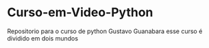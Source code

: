 # Curso-em-Video-Python
Repositorio para o curso de python Gustavo Guanabara
esse curso é dividido em dois mundos
